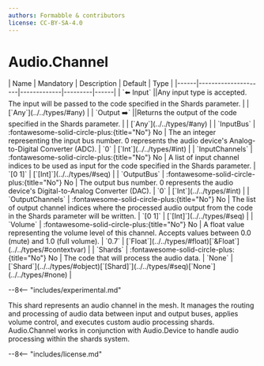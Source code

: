 ```yaml
---
authors: Formabble & contributors
license: CC-BY-SA-4.0
---
```



# Audio.Channel

<div class="sh-parameters" markdown="1">
| Name | Mandatory | Description | Default | Type |
|------|---------------------|-------------|---------|------|
| `⬅️ Input` ||Any input type is accepted. The input will be passed to the code specified in the Shards parameter. | | [`Any`](../../types/#any) |
| `Output ➡️` ||Returns the output of the code specified in the Shards parameter. | | [`Any`](../../types/#any) |
| `InputBus` | :fontawesome-solid-circle-plus:{title="No"} No  | The an integer representing the input bus number. 0 represents the audio device's Analog-to-Digital Converter (ADC). | `0` | [`Int`](../../types/#int) |
| `InputChannels` | :fontawesome-solid-circle-plus:{title="No"} No  | A list of input channel indices to be used as input for the code specified in the Shards parameter. | `[0 1]` | [`[Int]`](../../types/#seq) |
| `OutputBus` | :fontawesome-solid-circle-plus:{title="No"} No  | The output bus number. 0 represents the audio device's Digital-to-Analog Converter (DAC). | `0` | [`Int`](../../types/#int) |
| `OutputChannels` | :fontawesome-solid-circle-plus:{title="No"} No  | The list of output channel indices where the processed audio output from the code in the Shards parameter will be written. | `[0 1]` | [`[Int]`](../../types/#seq) |
| `Volume` | :fontawesome-solid-circle-plus:{title="No"} No  | A float value representing the volume level of this channel. Accepts values between 0.0 (mute) and 1.0 (full volume). | `0.7` | [`Float`](../../types/#float)[`&Float`](../../types/#contextvar) |
| `Shards` | :fontawesome-solid-circle-plus:{title="No"} No  | The code that will process the audio data. | `None` | [`Shard`](../../types/#object)[`[Shard]`](../../types/#seq)[`None`](../../types/#none) |

</div>

--8<-- "includes/experimental.md"

This shard represents an audio channel in the mesh. It manages the routing and processing of audio data between input and output buses, applies volume control, and executes custom audio processing shards. Audio.Channel works in conjunction with Audio.Device to handle audio processing within the shards system.

--8<-- "includes/license.md"


